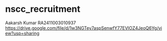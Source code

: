 # nscc_recruitment
Aakarsh Kumar
RA2411003010937
https://drive.google.com/file/d/1w3NGTey7aspSenwfY77EVlOZ4JeoQ6Yg/view?usp=sharing
